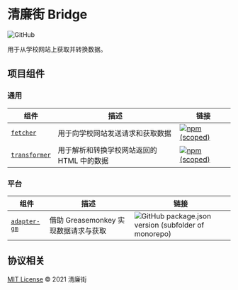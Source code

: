 # 清廉街 Bridge

![GitHub](https://img.shields.io/github/license/QingLianJie/Bridge)

用于从学校网站上获取并转换数据。

## 项目组件

### 通用

| 组件                                    | 描述                                       | 链接                                                                                                                                                                |
| --------------------------------------- | ------------------------------------------ | ------------------------------------------------------------------------------------------------------------------------------------------------------------------- |
| [`fetcher`](./packages/fetcher)         | 用于向学校网站发送请求和获取数据           | [![npm (scoped)](https://img.shields.io/npm/v/@lifeni/qing-fetcher?label=%40lifeni%2Fqing-fetcher)](https://www.npmjs.com/package/@lifeni/qing-fetcher)             |
| [`transformer`](./packages/transformer) | 用于解析和转换学校网站返回的 HTML 中的数据 | [![npm (scoped)](https://img.shields.io/npm/v/@lifeni/qing-transformer?label=%40lifeni%2Fqing-transformer)](https://www.npmjs.com/package/@lifeni/qing-transformer) |

### 平台

| 组件                                  | 描述                                 | 链接                                                                                                                                                                                      |
| ------------------------------------- | ------------------------------------ | ----------------------------------------------------------------------------------------------------------------------------------------------------------------------------------------- |
| [`adapter-gm`](./packages/adapter-gm) | 借助 Greasemonkey 实现数据请求与获取 | ![GitHub package.json version (subfolder of monorepo)](https://img.shields.io/github/package-json/v/QingLianJie/Bridge?filename=packages%2Fadapter-gm%2Fpackage.json&label=Greasy%20Fork) |

## 协议相关

[MIT License](./LICENSE) © 2021 清廉街
